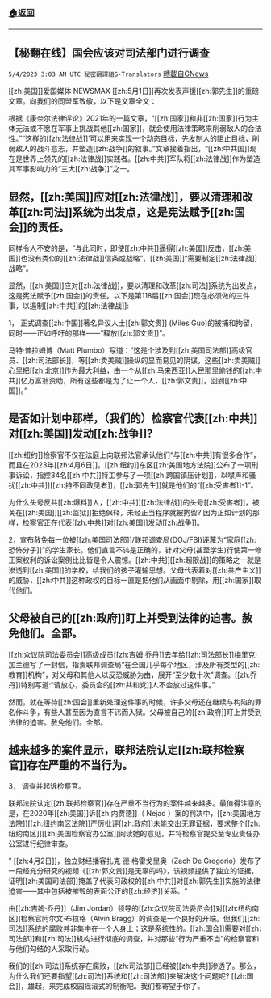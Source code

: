 ###  [:house:返回](README.md)
---


## 【秘翻在线】国会应该对司法部门进行调查
`5/4/2023 3:03 AM UTC 秘密翻譯組G-Translators` [轉載自GNews](https://gnews.org/articles/1273558)

         

[[zh:美国]]爱国媒体 NEWSMAX [[zh:5月1日]]再次发表声援[[zh:郭先生]]的重磅文章。向我们的同盟军致敬，以下是文章全文：

根据《康奈尔法律评论》2021年的一篇文章，“[[zh:国家]]和非[[zh:国家]]行为主体无法或不愿在军事上挑战其他[[zh:国家]]，就会使用法律策略来削弱敌人的合法性。”“这样的[[zh:法律战]]’可以用来实现一个动态目标，先发制人的阻止目标，削弱敌人的战斗意志，并塑造[[zh:战争]]的叙事。”文章接着指出，“[[zh:中共国]]现在是世界上领先的[[zh:法律战]]实践者。[[zh:中共]]军队将[[zh:法律战]]作为塑造其军事影响力的“三大[[zh:战争]]”之一。


## 显然，[[zh:美国]]应对[[zh:法律战]]，要以清理和改革[[zh:司法]]系统为出发点，这是宪法赋予[[zh:国会]]的责任。

同样令人不安的是，“与此同时，即使[[zh:中共]]逼得[[zh:美国]]反击，[[zh:美国]]也没有类似的[[zh:法律战]]信条或战略”，[[zh:美国]]“需要制定[[zh:法律战]]战略”。

显然，[[zh:美国]]应对[[zh:法律战]]，要以清理和改革[[zh:司法]]系统为出发点，这是宪法赋予[[zh:国会]]的责任。以下是第118届[[zh:国会]]现在必须做的三件事，以遏制[[zh:中共]]的[[zh:法律战]]:

1， 正式调查[[zh:中国]]著名异议人士[[zh:郭文贵]] (Miles Guo)的被捕和拘留，同时——正如呼吁的那样——“释放[[zh:郭文贵]]”。

马特·普拉姆博（Matt Plumbo）写道：“这是个涉及到[[zh:美国司法部]]高级官员、[[zh:司法部长]]，等[[zh:卖美贼]]操纵的显而易见的阴谋，这些[[zh:卖美贼]]心里把[[zh:北京]]作为最大利益，由一个从[[zh:马来西亚]]人民那里偷钱的[[zh:中共]]亿万富翁资助，所有这些都是为了让一个人，[[zh:郭文贵]]，回到[[zh:中国]]。”


## 是否如计划中那样，（我们的）检察官代表[[zh:中共]]对[[zh:美国]]发动[[zh:战争]]?

[[zh:纽约]]检察官不仅在法庭上向联邦法官承认他们“与[[zh:中共]]有很多合作”，而且在2023年[[zh:4月6日]]，[[zh:纽约]]东区[[zh:美国地方法院]]公布了一项刑事诉讼，指控34名[[zh:中共]]特工参与了一项[[zh:跨国镇压计划]]，以噤声和骚扰[[zh:中共]][[zh:持不同政见者]]，[[zh:郭先生]]就是他们的“[[zh:受害者]]\-1”。

为什么头号反共[[zh:爆料]]人，[[zh:中共]][[zh:法律战]]的头号[[zh:受害者]]，被关在[[zh:美国]][[zh:监狱]]拒绝保释，未经正当程序就被拘留? 因为正如计划的那样，检察官正在代表[[zh:中共]]对[[zh:美国]]发动[[zh:战争]]。

2，宣布赦免每一位被[[zh:美国司法部]]/联邦调查局(DOJ/FBI)诬蔑为“家庭[[zh:恐怖分子]]”的学生家长。他们直言不讳是正确的，针对父母(甚至学生)行使第一修正案权利的诉讼案例比比皆是令人震惊。[[zh:中共]][[zh:超限战]]的策略之一就是渗透到[[zh:美国]]的学校，给我们的孩子灌输思想。父母代表着对[[zh:共产主义]]的威胁，[[zh:中共]]这种政权的目标一直是把他们从画面中剔除，用[[zh:国家]]取代他们。


## 父母被自己的[[zh:政府]]盯上并受到法律的迫害。赦免他们。全部。

[[zh:众议院司法委员会]]高级成员[[zh:吉姆·乔丹]]去年给[[zh:司法部长]]梅里克·加兰德写了一封信，指责联邦调查局“在全国几乎每个地区，涉及所有类型的[[zh:教育]]机构”，对父母和其他人以反恐威胁为由，展开“至少数十次”调查。[[zh:乔丹]]特别写道:“请放心，委员会的[[zh:共和党]]人不会放过这件事。”

然而，就在等待[[zh:国会]]重新处理这件事的时候，许多父母还在继续与构陷的罪名作斗争，有些人甚至因为直言不讳而入狱。父母被自己的[[zh:政府]]盯上并受到法律的迫害。赦免他们。全部。


## 越来越多的案件显示，联邦法院认定[[zh:联邦检察官]]存在严重的不当行为。

3， 调查并起诉检察官。

联邦法院认定[[zh:联邦检察官]]存在严重不当行为的案件越来越多。最值得注意的是，在2020年[[zh:美国]]诉[[zh:内贾德]]（ Nejad ）案的判决中，[[zh:美国地方法院]][[zh:纽约南区法院]]严厉批评[[zh:政府]]未能交出无罪证据，要求整个[[zh:纽约南区]][[zh:美国检察官办公室]]阅读她的意见，并将检察官提交至专业责任办公室进行纪律审查。

” [[zh:4月2日]]，独立财经播客扎克·德·格雷戈里奥（Zach De Gregorio）发布了一段经充分研究的视频《[[zh:郭文贵]]是无辜的吗》，该视频提供了独立的证据，证明[[zh:美国司法部]]掩盖了代表习政权的[[zh:中共]]对[[zh:郭先生]]实施的法律迫害——其中包括被摧毁的表面公正的[[zh:经济]]关系。“

由[[zh:吉姆·乔丹]]（Jim Jordan）领导的[[zh:众议院司法委员会]]对[[zh:纽约南区]]检察官阿尔文·布拉格（Alvin Bragg）的调查是一个良好的开端。但我们[[zh:司法]]系统的腐败并非集中在一个人身上；这是系统性的。[[zh:国会]]需要对[[zh:司法部]]和[[zh:司法]]机构进行彻底的调查，并对那些“行为严重不当”的检察官和与他们勾结的人采取行动。

我们的[[zh:司法]]系统存在腐败，[[zh:司法部]]已经被[[zh:中共]]渗透了。那么，为什么我们还要指望[[zh:司法]]系统和[[zh:司法部]]来解决这个问题呢? [[zh:国会]]，雄起，来完成校园摇滚式的制衡吧。我们都寄望于你了。
